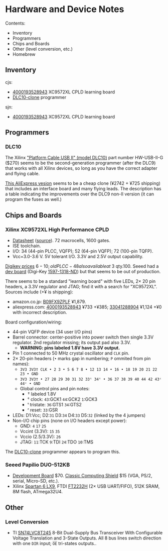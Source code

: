 Hardware and Device Notes
=========================

Contents:
- Inventory
- Programmers
- Chips and Boards
- Other (level conversion, etc.)
- Homebrew

Inventory
---------

cjs:
- [4000193528943][] XC9572XL CPLD learning board
- [DLC10-clone] programmer

sjn:
- [4000193528943][] XC9572XL CPLD learning board


Programmers
-----------

### DLC10

The Xilinx ["Platform Cable USB II" (model DLC10)][DLC10] part number
HW-USB-II-G ($270) seems to be the second-generation programmer (after the
DLC9) that works with all Xilinx devices, so long as you have the correct
adapter and flying cable.

[This AliExpress vesion][DLC10-clone] seems to be a cheap clone (¥2742 +
¥725 shipping) that includes an interface board and many flying leads. The
description has a table indicating the improvements over the DLC9 non-II
version (it can program the fuses as well.)


Chips and Boards
----------------

### Xilinx XC9572XL High Performance CPLD

- [Datasheet][XC9572XL] ([source][XC9572XL-orig]). 72 macrocells, 1600 gates.
- ISE toolchain.
- I/O: 34 (44-pin PLCC, VQFP); 52 (64-pin VQFP); 72 (100-pin TQFP).
- Vcc=3.0-3.6 V. 5V tolerant I/O. 3.3V and 2.5V output capability.

[Digikey prices][dk9572] $6-10; old PLCC-48 also available at ~$3 qty.100.
Seeed had a [dev board][seeed-XC9572XL] (Digi-Key [1597-1318-ND]) but that
seems to be out of production.

There seems to be a standard "learning board" with five LEDs, 2× 20 pin
headers, a 3.3V regulator and JTAG; find it with a search for "XC9572XL".
Sources include (+¥ is shipping):
- amazon.co.jp: [B09FX9ZPLF] ¥1,879.
- aliexpress.com: [4000193528943] ¥733 +¥385;
  [33041288904] ¥1,124 +¥0 with incorrect description.

Board configuration/wiring:
- 44-pin VQFP device (34 user I/O pins)
- Barrel connector: center-positive into power switch then single 3.3V
  regulator. 2nd regulator missing; its output pad also 3.3V.
  - __WARNING: pins labeled 1.8V have 3.3V output.__
- Pin 1 connected to 50 MHz crystal oscillator and `CLK` pin.
- 2× 20-pin headers (`•` marks gap in numbering; `P` ommited from pin names):
  - `3V3 3V3† CLK • 2 3 • 5 6 7 8 • 12 13 14 • 16 • 18 19 20 21 22 23 • GND`
  - `3V3 3V3† • 27 28 29 30 31 32 33ᵗ 34ᵗ • 36 37 38 39 40 44 42 43ᶜ 44ᶜ • GND`
  - Global control pins and pin notes:
    - † labeled 1.8V
    - ᶜ clock: `43`:GCK1 `44`:GCK2 `1`:GCK3
    - ᵗ tristate: `36`:GTS1 `34`:GTS2
    - ʳ reset: `33`:GSR
- LEDs: D1:Vcc;  D2:`31`  D3:`34`  D4:`33`  D5:`32`  (linked by the 4 jumpers)
- Non-I/O chip pins (none on I/O headers except power):
    - GND: `4` `17` `25`
    - Vccint (3.3V): `15` `35`
    - Vccio (2.5/3.3V): `26`
    - JTAG: `11`:TCK `9`:TDI `24`:TDO `10`:TMS

The [DLC10-clone] programmer appears to program this.

### Seeed Papilio DUO-512KB

- [Development Board][pap-db] $70. [Classic Computing Shield][pap-sh] $15
  (VGA, PS/2, serial, Micro-SD, etc.).
- Xilinx [Spartan 6 LX9], FTDI [FT2232H][] (2× USB UART/FIFO), 512K SRAM,
  8M flash, ATmega32U4.


Other
-----

### Level Conversion

- TI [SN74LVC8T245] 8-Bit Dual-Supply Bus Transceiver With Configurable
  Voltage Translation and 3-State Outputs. All 8 bus lines switch direction
  with one `DIR` input; `O̅E̅` tri-states outputs..



<!-------------------------------------------------------------------->
[DLC10]: https://www.xilinx.com/products/boards-and-kits/hw-usb-ii-g.html
[DLC10-clone]: https://www.aliexpress.com/item/32691266814.html

[1597-1318-ND]: https://www.digikey.com/en/products/detail/seeed-technology-co-ltd/102990001/5488214?s=N4IgTCBcDaIBoGECcBWA7GOAZEBdAvkA
[33041288904]: https://www.aliexpress.com/item/33041288904.html
[4000193528943]: https://www.aliexpress.com/item/4000193528943.html
[B09FX9ZPLF]: https://www.amazon.co.jp/dp/B09FX9ZPLF
[XC9572XL-orig]: https://www.xilinx.com/support/documentation/data_sheets/ds057.pdf
[XC9572XL]: ./XC9572XL.pdf
[dk9572]: https://www.digikey.com/en/products/filter/embedded-cplds-complex-programmable-logic-devices/695?s=N4IgTCBcDaIBoGECcBWA7GOAZEBdAvkA
[seeed-XC9572XL]: https://www.seeedstudio.com/XC9572XL-CPLD-development-board-v1b-p-799.html

[FT2232H]: http://www.ftdichip.com/Support/Documents/DataSheets/ICs/DS_FT2232H.pdf
[Spartan 6 LX9]: https://www.xilinx.com/support/documentation/data_sheets/ds160.pdf
[pap-db]: https://www.seeedstudio.com/Papilio-DUO-512KB-p-2328.html
[pap-sh]: https://www.seeedstudio.com/Classic-Computing-Shield-V1-01.html

[SN74LVC8T245]: https://www.ti.com/lit/ds/sces584b/sces584b.pdf
